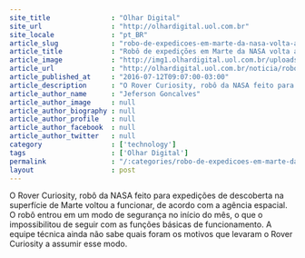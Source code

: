 ```yaml
---
site_title               : "Olhar Digital"
site_url                 : "http://olhardigital.uol.com.br"
site_locale              : "pt_BR"
article_slug             : "robo-de-expedicoes-em-marte-da-nasa-volta-a-funcionar-apos-falha"
article_title            : "Robô de expedições em Marte da NASA volta a funcionar após falha"
article_image            : "http://img1.olhardigital.uol.com.br/uploads/acervo_imagens/2016/07/20160712093859_660_420.jpg"
article_url              : "http://olhardigital.uol.com.br/noticia/robo-de-expedicoes-em-marte-da-nasa-volta-a-funcionar-apos-falha/60183"
article_published_at     : "2016-07-12T09:07:00-03:00"
article_description      : "O Rover Curiosity, robô da NASA feito para expedições de descoberta na superfície de Marte voltou a funcionar, de acordo com a agência espacial. O robô entrou em um modo de segurança no início do mês, o que o impossibilitou de seguir com as funções básicas de funcionamento. A equipe técnica ainda não sabe quais foram os motivos que levaram o Rover Curiosity a assumir esse modo."
article_author_name      : "Jeferson Goncalves"
article_author_image     : null
article_author_biography : null
article_author_profile   : null
article_author_facebook  : null
article_author_twitter   : null
category                 : ['technology']
tags                     : ['Olhar Digital']
permalink                : "/:categories/robo-de-expedicoes-em-marte-da-nasa-volta-a-funcionar-apos-falha/"
layout                   : post
---
```


O Rover Curiosity, robô da NASA feito para expedições de descoberta na superfície de Marte voltou a funcionar, de acordo com a agência espacial. O robô entrou em um modo de segurança no início do mês, o que o impossibilitou de seguir com as funções básicas de funcionamento. A equipe técnica ainda não sabe quais foram os motivos que levaram o Rover Curiosity a assumir esse modo.
